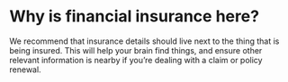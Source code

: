 
# Why is financial insurance here?

We recommend that insurance details should live next to the thing that is being insured. This will help your brain find things, and ensure other relevant information is nearby if you’re dealing with a claim or policy renewal.
